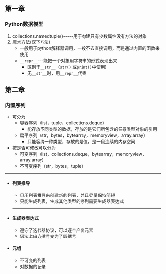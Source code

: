 ## 第一章

### Python数据模型

1. collections.namedtuple()-----用于构建只有少数属性没有方法的对象
2. 魔术方法(双下方法)
   - 一般用于python解释器调用，一般不去直接调用，而是通过内置的函数来使用
   - `__repr__`---能把一个对象用字符串的形式表现出来
     - 区别于`__str__`（`str()` 或`print()`中使用)
     - 无`__str__`时，用`__repr__`代替



## 第二章

### 内置序列

- 可分为
  - 容器序列（list，tuple，collections.deque）
    - 能存放不同类型的数据，存放的是它们所包含的任意类型对象的引用
  - 扁平序列（str，bytes，bytearray，memoryview，array.array）
    - 只能容纳一种类型，存放的是值，是一段连续的内存空间
- 按是否可修改可以分为
  - 可变序列（list，collections.deque，bytearray，memoryview，array.array）
  - 不可变序列（str，bytes，tuple）



----

####

- #### 列表推导

  - 只用列表推导来创建新的列表，并且尽量保持简短
  - 只能生成列表，生成其他类型的序列需要生成器表达式

  ---

- #### 生成器表达式
  - 遵守了迭代器协议，可以逐个产出元素
  - 语法上由方括号变为了圆括号

- #### 元组
  * 不可变的列表
  * 对数据的记录



